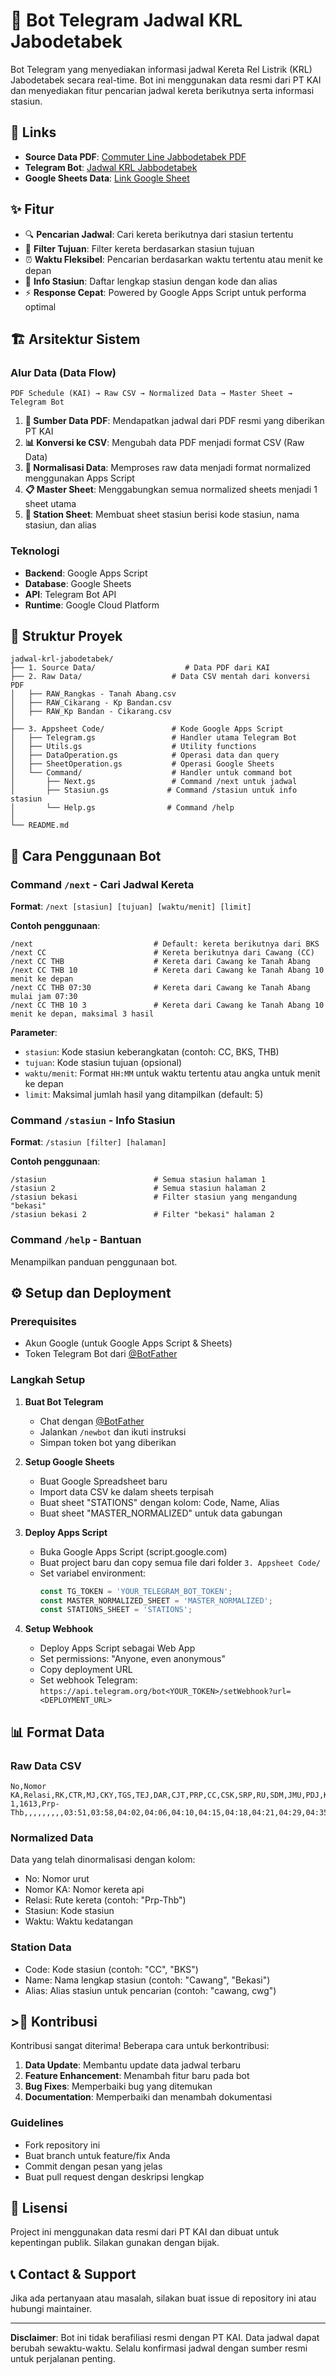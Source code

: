 # 🚂 Bot Telegram Jadwal KRL Jabodetabek

Bot Telegram yang menyediakan informasi jadwal Kereta Rel Listrik (KRL) Jabodetabek secara real-time. Bot ini menggunakan data resmi dari PT KAI dan menyediakan fitur pencarian jadwal kereta berikutnya serta informasi stasiun.

## 🔗 Links

- **Source Data PDF**: [Commuter Line Jabbodetabek PDF](https://commuterline.id/files/download/documents/Commuter%20Line%20Jabodetabek%20-Mulai%201%20Februari%202025-.pdf)
- **Telegram Bot**: [Jadwal KRL Jabbodetabek](https://t.me/comline_schedule_bot)
- **Google Sheets Data**: [Link Google Sheet](https://docs.google.com/spreadsheets/d/1Ow4cYbWbz-zCV0PXo5qJXCOwQx6uKYJHmCMhcr7_DVA/edit?usp=sharing)

## ✨ Fitur

- 🔍 **Pencarian Jadwal**: Cari kereta berikutnya dari stasiun tertentu
- 🎯 **Filter Tujuan**: Filter kereta berdasarkan stasiun tujuan
- ⏰ **Waktu Fleksibel**: Pencarian berdasarkan waktu tertentu atau menit ke depan
- 📍 **Info Stasiun**: Daftar lengkap stasiun dengan kode dan alias
- ⚡ **Response Cepat**: Powered by Google Apps Script untuk performa optimal

## 🏗️ Arsitektur Sistem

### Alur Data (Data Flow)

```
PDF Schedule (KAI) → Raw CSV → Normalized Data → Master Sheet → Telegram Bot
```

1. **📄 Sumber Data PDF**: Mendapatkan jadwal dari PDF resmi yang diberikan PT KAI
2. **📊 Konversi ke CSV**: Mengubah data PDF menjadi format CSV (Raw Data)
3. **🔄 Normalisasi Data**: Memproses raw data menjadi format normalized menggunakan Apps Script
4. **📋 Master Sheet**: Menggabungkan semua normalized sheets menjadi 1 sheet utama
5. **🚉 Station Sheet**: Membuat sheet stasiun berisi kode stasiun, nama stasiun, dan alias

### Teknologi

- **Backend**: Google Apps Script
- **Database**: Google Sheets
- **API**: Telegram Bot API
- **Runtime**: Google Cloud Platform

## 📁 Struktur Proyek

```
jadwal-krl-jabodetabek/
├── 1. Source Data/                    # Data PDF dari KAI
├── 2. Raw Data/                    # Data CSV mentah dari konversi PDF
│   ├── RAW_Rangkas - Tanah Abang.csv
│   ├── RAW_Cikarang - Kp Bandan.csv
│   ├── RAW_Kp Bandan - Cikarang.csv
│
├── 3. Appsheet Code/               # Kode Google Apps Script
│   ├── Telegram.gs                 # Handler utama Telegram Bot
│   ├── Utils.gs                    # Utility functions
│   ├── DataOperation.gs            # Operasi data dan query
│   ├── SheetOperation.gs           # Operasi Google Sheets
│   └── Command/                    # Handler untuk command bot
│       ├── Next.gs                 # Command /next untuk jadwal
│       ├── Stasiun.gs             # Command /stasiun untuk info stasiun
│       └── Help.gs                # Command /help
│
└── README.md
```

## 📖 Cara Penggunaan Bot

### Command `/next` - Cari Jadwal Kereta

**Format**: `/next [stasiun] [tujuan] [waktu/menit] [limit]`

**Contoh penggunaan**:
```
/next                           # Default: kereta berikutnya dari BKS
/next CC                        # Kereta berikutnya dari Cawang (CC)
/next CC THB                    # Kereta dari Cawang ke Tanah Abang
/next CC THB 10                 # Kereta dari Cawang ke Tanah Abang 10 menit ke depan
/next CC THB 07:30              # Kereta dari Cawang ke Tanah Abang mulai jam 07:30
/next CC THB 10 3               # Kereta dari Cawang ke Tanah Abang 10 menit ke depan, maksimal 3 hasil
```

**Parameter**:
- `stasiun`: Kode stasiun keberangkatan (contoh: CC, BKS, THB)
- `tujuan`: Kode stasiun tujuan (opsional)
- `waktu/menit`: Format `HH:MM` untuk waktu tertentu atau angka untuk menit ke depan
- `limit`: Maksimal jumlah hasil yang ditampilkan (default: 5)

### Command `/stasiun` - Info Stasiun

**Format**: `/stasiun [filter] [halaman]`

**Contoh penggunaan**:
```
/stasiun                        # Semua stasiun halaman 1
/stasiun 2                      # Semua stasiun halaman 2
/stasiun bekasi                 # Filter stasiun yang mengandung "bekasi"
/stasiun bekasi 2               # Filter "bekasi" halaman 2
```

### Command `/help` - Bantuan

Menampilkan panduan penggunaan bot.

## ⚙️ Setup dan Deployment

### Prerequisites
- Akun Google (untuk Google Apps Script & Sheets)
- Token Telegram Bot dari [@BotFather](https://t.me/BotFather)

### Langkah Setup

1. **Buat Bot Telegram**
   - Chat dengan [@BotFather](https://t.me/BotFather)
   - Jalankan `/newbot` dan ikuti instruksi
   - Simpan token bot yang diberikan

2. **Setup Google Sheets**
   - Buat Google Spreadsheet baru
   - Import data CSV ke dalam sheets terpisah
   - Buat sheet "STATIONS" dengan kolom: Code, Name, Alias
   - Buat sheet "MASTER_NORMALIZED" untuk data gabungan

3. **Deploy Apps Script**
   - Buka Google Apps Script (script.google.com)
   - Buat project baru dan copy semua file dari folder `3. Appsheet Code/`
   - Set variabel environment:
     ```javascript
     const TG_TOKEN = 'YOUR_TELEGRAM_BOT_TOKEN';
     const MASTER_NORMALIZED_SHEET = 'MASTER_NORMALIZED';
     const STATIONS_SHEET = 'STATIONS';
     ```

4. **Setup Webhook**
   - Deploy Apps Script sebagai Web App
   - Set permissions: "Anyone, even anonymous"
   - Copy deployment URL
   - Set webhook Telegram: `https://api.telegram.org/bot<YOUR_TOKEN>/setWebhook?url=<DEPLOYMENT_URL>`

## 📊 Format Data

### Raw Data CSV
```csv
No,Nomor KA,Relasi,RK,CTR,MJ,CKY,TGS,TEJ,DAR,CJT,PRP,CC,CSK,SRP,RU,SDM,JMU,PDJ,KBY,PLM,THB,Keterangan
1,1613,Prp-Thb,,,,,,,,,03:51,03:58,04:02,04:06,04:10,04:15,04:18,04:21,04:29,04:35,04:40,
```

### Normalized Data
Data yang telah dinormalisasi dengan kolom:
- No: Nomor urut
- Nomor KA: Nomor kereta api
- Relasi: Rute kereta (contoh: "Prp-Thb")
- Stasiun: Kode stasiun
- Waktu: Waktu kedatangan

### Station Data
- Code: Kode stasiun (contoh: "CC", "BKS")
- Name: Nama lengkap stasiun (contoh: "Cawang", "Bekasi")
- Alias: Alias stasiun untuk pencarian (contoh: "cawang, cwg")

## > Kontribusi

Kontribusi sangat diterima! Beberapa cara untuk berkontribusi:

1. **Data Update**: Membantu update data jadwal terbaru
2. **Feature Enhancement**: Menambah fitur baru pada bot
3. **Bug Fixes**: Memperbaiki bug yang ditemukan
4. **Documentation**: Memperbaiki dan menambah dokumentasi

### Guidelines
- Fork repository ini
- Buat branch untuk feature/fix Anda
- Commit dengan pesan yang jelas
- Buat pull request dengan deskripsi lengkap

## 📜 Lisensi

Project ini menggunakan data resmi dari PT KAI dan dibuat untuk kepentingan publik. Silakan gunakan dengan bijak.

## 📞 Contact & Support

Jika ada pertanyaan atau masalah, silakan buat issue di repository ini atau hubungi maintainer.

---

**Disclaimer**: Bot ini tidak berafiliasi resmi dengan PT KAI. Data jadwal dapat berubah sewaktu-waktu. Selalu konfirmasi jadwal dengan sumber resmi untuk perjalanan penting.
